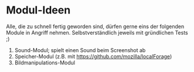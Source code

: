 # Modul-Ideen 

Alle, die zu schnell fertig geworden sind, dürfen gerne eins der folgenden Module in Angriff nehmen. Selbstverständlich jeweils mit gründlichen Tests ;)

  1. Sound-Modul; spielt einen Sound beim Screenshot ab
  2. Speicher-Modul (z.B. mit https://github.com/mozilla/localForage)
  3. Bildmanipulations-Modul